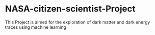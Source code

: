 # NASA-citizen-scientist-Project
This Project is aimed for the exploration of dark matter and dark energy traces using machine learning 
